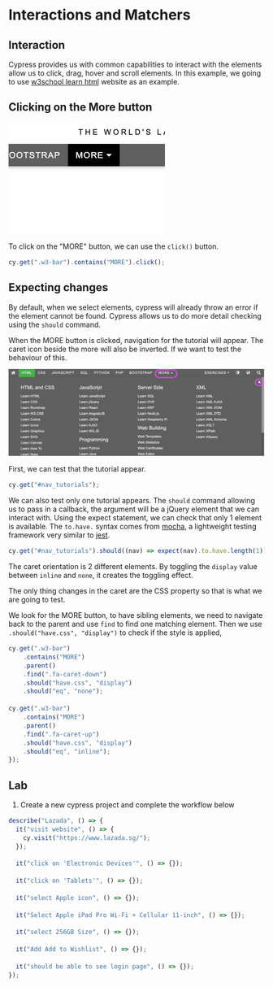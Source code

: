 # Interactions and Matchers

## Interaction

Cypress provides us with common capabilities to interact with the elements allow us to click, drag, hover and scroll elements.
In this example, we going to use [w3school learn html](https://www.w3schools.com/html/default.asp) website as an example.

## Clicking on the More button

![more](_media/more.png)

To click on the "MORE" button, we can use the `click()` button.

```js
cy.get(".w3-bar").contains("MORE").click();
```

## Expecting changes

By default, when we select elements, cypress will already throw an error if the element cannot be found. Cypress allows us to do more detail checking using the `should` command.

When the MORE button is clicked, navigation for the tutorial will appear. The caret icon beside the more will also be inverted. If we want to test the behaviour of this.

![nav-tutorial](_media/nav-tutorial.png)

First, we can test that the tutorial appear.

```js
cy.get("#nav_tutorials");
```

We can also test only one tutorial appears. The `should` command allowing us to pass in a callback, the argument will be a jQuery element that we can interact with. Using the expect statement, we can check that only 1 element is available. The `to.have.` syntax comes from [mocha](https://mochajs.org/), a lightweight testing framework very similar to [jest](https://jestjs.io/).

```js
cy.get("#nav_tutorials").should((nav) => expect(nav).to.have.length(1));
```

The caret orientation is 2 different elements. By toggling the `display` value between `inline` and `none`, it creates the toggling effect.

The only thing changes in the caret are the CSS property so that is what we are going to test.

We look for the MORE button, to have sibling elements, we need to navigate back to the parent and use `find` to find one matching element. Then we use `.should("have.css", "display")` to check if the style is applied,

```js
cy.get(".w3-bar")
	.contains("MORE")
	.parent()
	.find(".fa-caret-down")
	.should("have.css", "display")
	.should("eq", "none");

cy.get(".w3-bar")
	.contains("MORE")
	.parent()
	.find(".fa-caret-up")
	.should("have.css", "display")
	.should("eq", "inline");
});
```

## Lab

1. Create a new cypress project and complete the workflow below

```js
describe("Lazada", () => {
  it("visit website", () => {
    cy.visit("https://www.lazada.sg/");
  });

  it("click on 'Electronic Devices'", () => {});

  it("click on 'Tablets'", () => {});

  it("select Apple icon", () => {});

  it("Select Apple iPad Pro Wi-Fi + Cellular 11-inch", () => {});

  it("select 256GB Size", () => {});

  it("Add Add to Wishlist", () => {});

  it("should be able to see login page", () => {});
});
```
